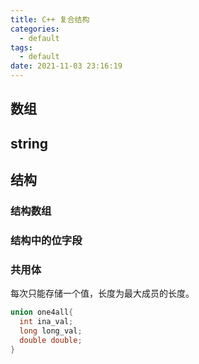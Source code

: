 ```yaml
---
title: C++ 复合结构
categories:
  - default
tags:
  - default
date: 2021-11-03 23:16:19
---
```


## 数组

## string

## 结构

### 结构数组

### 结构中的位字段
### 共用体

每次只能存储一个值，长度为最大成员的长度。

```c++
union one4all{
  int ina_val;
  long long_val;
  double double;
}

```